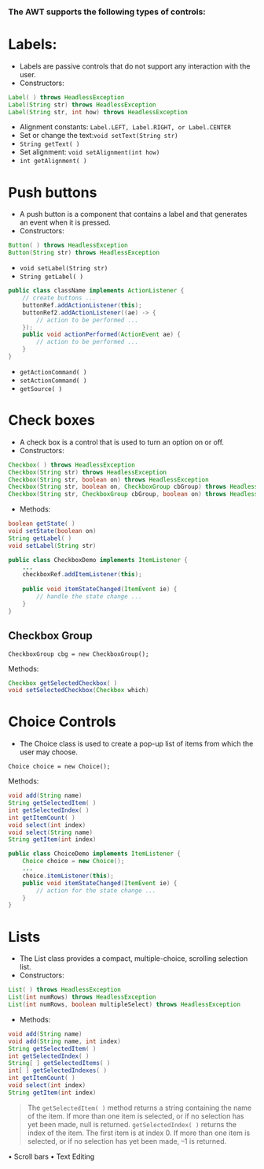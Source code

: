 ### The AWT supports the following types of controls:

# Labels: 

* Labels are passive controls that do not support any interaction with the user.
* Constructors:
```java
Label( ) throws HeadlessException
Label(String str) throws HeadlessException
Label(String str, int how) throws HeadlessException
```
* Alignment constants: `Label.LEFT, Label.RIGHT, or Label.CENTER`
* Set or change the text:`void setText(String str)`
* `String getText( )`
* Set alignment: `void setAlignment(int how)`
* `int getAlignment( )`
# Push buttons

* A push button is a component that contains a label and that generates an event when it is pressed.
* Constructors:
```java
Button( ) throws HeadlessException
Button(String str) throws HeadlessException
```
* `void setLabel(String str)`
* `String getLabel( )`

```java
public class className implements ActionListener {
	// create buttons ...
	buttonRef.addActionListener(this);
	buttonRef2.addActionListener((ae) -> {
		// action to be performed ...
	});
	public void actionPerformed(ActionEvent ae) {
		// action to be performed ...
	}
}
```

* `getActionCommand( ) `
* `setActionCommand( )`
* `getSource( ) `

# Check boxes

* A check box is a control that is used to turn an option on or off.
* Constructors:
```java
Checkbox( ) throws HeadlessException
Checkbox(String str) throws HeadlessException
Checkbox(String str, boolean on) throws HeadlessException
Checkbox(String str, boolean on, CheckboxGroup cbGroup) throws HeadlessException
Checkbox(String str, CheckboxGroup cbGroup, boolean on) throws HeadlessException
```
* Methods:
```java
boolean getState( )
void setState(boolean on)
String getLabel( )
void setLabel(String str)
```

```java
public class CheckboxDemo implements ItemListener {
	...
	checkboxRef.addItemListener(this);
	
	public void itemStateChanged(ItemEvent ie) {
		// handle the state change ...
	}
}
```

## Checkbox Group

`CheckboxGroup cbg = new CheckboxGroup();`

Methods:
```java
Checkbox getSelectedCheckbox( )
void setSelectedCheckbox(Checkbox which)
```

# Choice Controls

* The Choice class is used to create a pop-up list of items from which the user may choose.

`Choice choice = new Choice();`

Methods:
```java
void add(String name)
String getSelectedItem( )
int getSelectedIndex( )
int getItemCount( )
void select(int index)
void select(String name)
String getItem(int index)
```

```java
public class ChoiceDemo implements ItemListener {
	Choice choice = new Choice();
	...
	choice.itemListener(this);
	public void itemStateChanged(ItemEvent ie) {
		// action for the state change ...
	}
} 
```

# Lists

* The List class provides a compact, multiple-choice, scrolling selection list.
* Constructors:
```java
List( ) throws HeadlessException
List(int numRows) throws HeadlessException
List(int numRows, boolean multipleSelect) throws HeadlessException
```
* Methods:
```java
void add(String name)
void add(String name, int index)
String getSelectedItem( )
int getSelectedIndex( )
String[ ] getSelectedItems( )
int[ ] getSelectedIndexes( )
int getItemCount( )
void select(int index)
String getItem(int index)
```

>The `getSelectedItem( )` method returns a string containing the name of the item. If more than one item is selected, or if no selection has yet been made, null is returned. `getSelectedIndex( )` returns the index of the item. The first item is at index 0. If more than one item is selected, or if no selection has yet been made, –1 is returned.



•	 Scroll bars
•	 Text Editing